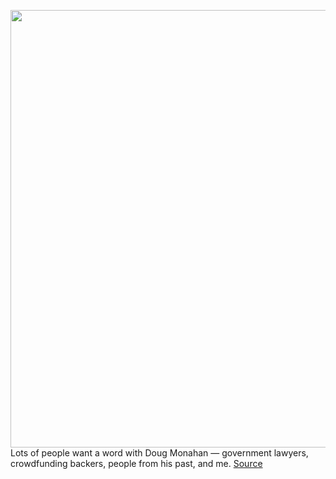 <img src='https://cdn.vox-cdn.com/thumbor/mp3W4tWrXLrd38H_1c882K3rNS8=/0x0:2040x1360/1200x675/filters:focal(854x556:1180x882)/cdn.vox-cdn.com/uploads/chorus_image/image/66433273/acastro_200303_3924_iBackPack_0001.0.jpg' width='700px' /><br/>
Lots of people want a word with Doug Monahan — government lawyers, crowdfunding backers, people from his past, and me.
<a href='https://www.theverge.com/2020/3/4/21156136/ibackpack-smart-backpack-kickstarter-indiegogo-crowdfunding-scam-investigation-ftc-doug-monahan'> Source <a/>